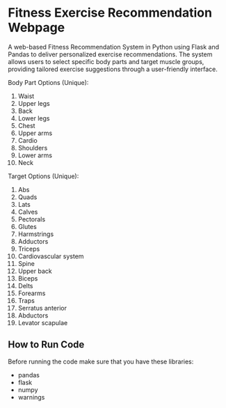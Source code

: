 
# Fitness Exercise Recommendation Webpage

A web-based Fitness Recommendation System in Python using Flask and Pandas to deliver personalized exercise recommendations. The system allows users to select specific body parts and target muscle groups, providing tailored exercise suggestions through a user-friendly interface. 

Body Part Options (Unique):

 1. Waist
 2. Upper legs
 3. Back
 4. Lower legs
 5. Chest
 6.  Upper arms
 7. Cardio
 8. Shoulders
 9. Lower arms
 10. Neck 

Target Options (Unique): 

 1. Abs
 2. Quads
 3. Lats
 4. Calves
 5. Pectorals
 6. Glutes
 7. Harmstrings
 8. Adductors
 9. Triceps
 10. Cardiovascular system
 11. Spine
 12. Upper back
 13. Biceps
 14. Delts
 15. Forearms
 16. Traps
 17. Serratus anterior
 18. Abductors
 19. Levator scapulae



## How to Run Code

Before running the code make sure that you have these libraries:

 - pandas 
 - flask
 - numpy
 - warnings


